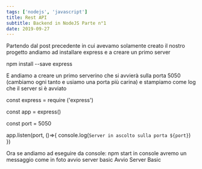 ```yaml
---
tags: ['nodejs', 'javascript']
title: Rest API
subtitle: Backend in NodeJS Parte n°1
date: 2019-09-27
---
```

Partendo dal post precedente in cui avevamo solamente creato il nostro progetto andiamo ad installare express e a creare un primo server

npm install --save express

 E andiamo a creare un primo serverino che si avvierà sulla porta 5050 (cambiamo ogni tanto e usiamo una porta più carina) e stampiamo come log che il server si è avviato

 
const express = require ('express')

const app = express()

const port = 5050

app.listen(port, ()=>{
    console.log(`Server in ascolto sulla porta ${port}`)
})

Ora se andiamo ad eseguire da console:
npm start
in console avremo un messaggio come in foto
avvio server basic
Avvio Server Basic
 